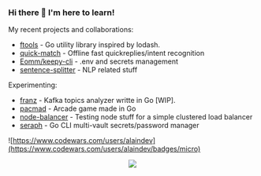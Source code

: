 ### Hi there 👋  I'm here to learn!

My recent projects and collaborations:

- [ftools](https://github.com/alainrk/ftools) - Go utility library inspired by lodash.
- [quick-match](https://github.com/alainrk/quick-match) - Offline fast quickreplies/intent recognition
- [Eomm/keepy-cli](https://github.com/Eomm/keepy-cli) - .env and secrets management
- [sentence-splitter](https://github.com/alainrk/sentence-splitter) - NLP related stuff

Experimenting:
- [franz](https://github.com/alainrk/franz) - Kafka topics analyzer writte in Go [WIP].
- [pacmad](https://github.com/alainrk/pacmad) - Arcade game made in Go
- [node-balancer](https://github.com/alainrk/node-balancer) - Testing node stuff for a simple clustered load balancer
- [seraph](https://github.com/alainrk/seraph) - Go CLI multi-vault secrets/password manager


![https://www.codewars.com/users/alaindev](https://www.codewars.com/users/alaindev/badges/micro)
<!-- 
![image](https://img.shields.io/badge/Node.js-43853D?style=for-the-badge&logo=node.js&logoColor=white)
![image](https://img.shields.io/badge/JavaScript-323330?style=for-the-badge&logo=javascript&logoColor=F7DF1E)
![image](https://img.shields.io/badge/Python-14354C?style=for-the-badge&logo=python&logoColor=white)
![image](https://img.shields.io/badge/PHP-777BB4?style=for-the-badge&logo=php&logoColor=white)
![image](https://img.shields.io/badge/Go-00ADD8?style=for-the-badge&logo=go&logoColor=white)
![image](https://img.shields.io/badge/Vue.js-35495E?style=for-the-badge&logo=vue.js&logoColor=4FC08D)
![image](https://img.shields.io/badge/Go-00ADD8?style=for-the-badge&logo=go&logoColor=white)
![image](https://img.shields.io/badge/Shell_Script-121011?style=for-the-badge&logo=gnu-bash&logoColor=white)
![image](https://img.shields.io/badge/MySQL-00000F?style=for-the-badge&logo=mysql&logoColor=white)
![image](https://img.shields.io/badge/Google_Cloud-4285F4?style=for-the-badge&logo=google-cloud&logoColor=white)
![image](https://img.shields.io/badge/Twilio-F22F46?style=for-the-badge&logo=Twilio&logoColor=white)
-->

<p align="center">
  <a href="https://skillicons.dev">
    <img src="https://skillicons.dev/icons?i=go,nodejs,python,js,bash,c,php" />
  </a>
</p>
